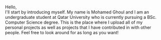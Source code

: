 Hello, <br />
I'll start by introducing myself. My name is Mohamed Ghoul and I am an undergraduate student at Qatar University who is currently pursuing a BSc. Computer Science degree. This is the place where I upload all of my personal projects as well as projects that I have contributed in with other people. Feel free to look around for as long as you want!
